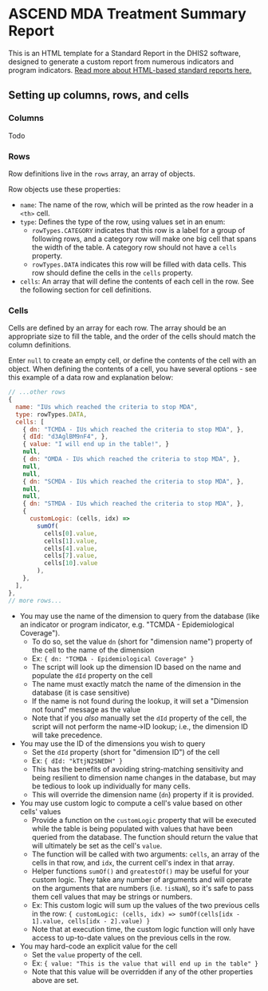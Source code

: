 # ASCEND MDA Treatment Summary Report

This is an HTML template for a Standard Report in the DHIS2 software, designed to generate a custom report from numerous indicators and program indicators. [Read more about HTML-based standard reports here.](https://docs.dhis2.org/master/en/user/html/designing-html-based-standard-reports.html)

## Setting up columns, rows, and cells

### Columns

Todo

### Rows

Row definitions live in the `rows` array, an array of objects.

Row objects use these properties:

- `name`: The name of the row, which will be printed as the row header in a `<th>` cell.
- `type`: Defines the type of the row, using values set in an enum:
  - `rowTypes.CATEGORY` indicates that this row is a label for a group of following rows, and a category row will make one big cell that spans the width of the table. A category row should not have a `cells` property.
  - `rowTypes.DATA` indicates this row will be filled with data cells. This row should define the cells in the `cells` property.
- `cells`: An array that will define the contents of each cell in the row. See the following section for cell definitions.

### Cells

Cells are defined by an array for each row. The array should be an appropriate size to fill the table, and the order of the cells should match the column definitions.

Enter `null` to create an empty cell, or define the contents of the cell with an object. When defining the contents of a cell, you have several options - see this example of a data row and explanation below:

```javascript
// ...other rows
{
  name: "IUs which reached the criteria to stop MDA",
  type: rowTypes.DATA,
  cells: [
    { dn: "TCMDA - IUs which reached the criteria to stop MDA", },
    { dId: "d3AglBM9nF4", },
    { value: "I will end up in the table!", }
    null,
    { dn: "OMDA - IUs which reached the criteria to stop MDA", },
    null,
    null,
    { dn: "SCMDA - IUs which reached the criteria to stop MDA", },
    null,
    null,
    { dn: "STMDA - IUs which reached the criteria to stop MDA", },
    {
      customLogic: (cells, idx) =>
        sumOf(
          cells[0].value,
          cells[1].value,
          cells[4].value,
          cells[7].value,
          cells[10].value
        ),
    },
  ],
},
// more rows...
```

- You may use the name of the dimension to query from the database (like an indicator or program indicator, e.g. "TCMDA - Epidemiological Coverage").
  - To do so, set the value `dn` (short for "dimension name") property of the cell to the name of the dimension
  - Ex: `{ dn: "TCMDA - Epidemiological Coverage" }`
  - The script will look up the dimension ID based on the name and populate the `dId` property on the cell
  - The name must exactly match the name of the dimension in the database (it is case sensitive)
  - If the name is not found during the lookup, it will set a "Dimension not found" message as the value
  - Note that if you _also_ manually set the `dId` property of the cell, the script will not perform the name->ID lookup; i.e., the dimension ID will take precedence.
- You may use the ID of the dimensions you wish to query
  - Set the `dId` property (short for "dimension ID") of the cell
  - Ex: `{ dId: "kTtjN2SNEDH" }`
  - This has the benefits of avoiding string-matching sensitivity and being resilient to dimension name changes in the database, but may be tedious to look up individually for many cells.
  - This will override the dimension name (`dn`) property if it is provided.
- You may use custom logic to compute a cell's value based on other cells' values
  - Provide a function on the `customLogic` property that will be executed while the table is being populated with values that have been queried from the database. The function should return the value that will ultimately be set as the cell's `value`.
  - The function will be called with two arguments: `cells`, an array of the cells in that row, and `idx`, the current cell's index in that array.
  - Helper functions `sumOf()` and `greatestOf()` may be useful for your custom logic. They take any number of arguments and will operate on the arguments that are numbers (i.e. `!isNaN`), so it's safe to pass them cell values that may be strings or numbers.
  - Ex: This custom logic will sum up the values of the two previous cells in the row: `{ customLogic: (cells, idx) => sumOf(cells[idx - 1].value, cells[idx - 2].value) }`
  - Note that at execution time, the custom logic function will only have access to up-to-date values on the previous cells in the row.
- You may hard-code an explicit value for the cell
  - Set the `value` property of the cell.
  - Ex: `{ value: "This is the value that will end up in the table" }`
  - Note that this value will be overridden if any of the other properties above are set.
